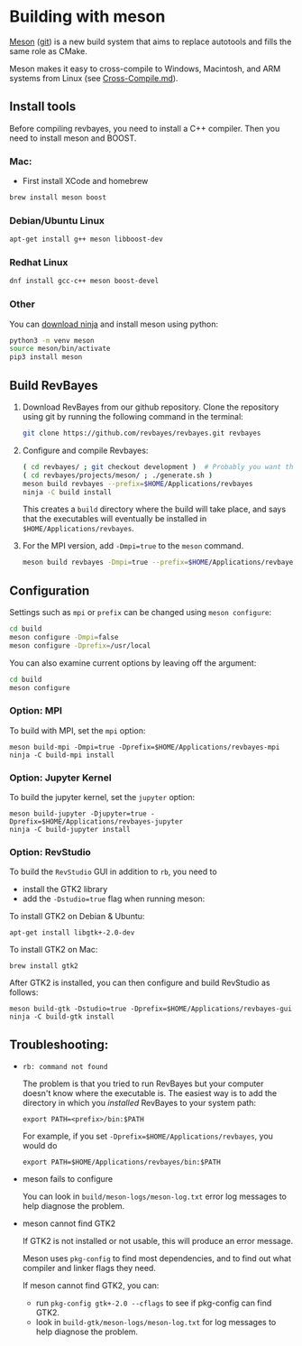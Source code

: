 # Building with meson

[Meson](https://mesonbuild.com/) ([git](https://github.com/mesonbuild/meson)) is a new build system that aims to replace autotools and fills the same role as CMake.

Meson makes it easy to cross-compile to Windows, Macintosh, and ARM systems from Linux (see [Cross-Compile.md](Cross-Compile.md)).

## Install tools

Before compiling revbayes, you need to install a C++ compiler.  Then you need to install meson and BOOST.

### Mac:
- First install XCode and homebrew
``` sh
brew install meson boost
```

### Debian/Ubuntu Linux
``` sh
apt-get install g++ meson libboost-dev
```

### Redhat Linux
``` sh
dnf install gcc-c++ meson boost-devel
```

### Other

You can [download ninja](https://github.com/ninja-build/ninja/releases) and install meson using python:
``` sh
python3 -m venv meson
source meson/bin/activate
pip3 install meson
```

## Build RevBayes

1. Download RevBayes from our github repository. Clone the repository using git by running the following command in the terminal:

    ``` sh
    git clone https://github.com/revbayes/revbayes.git revbayes
    ```

1. Configure and compile Revbayes:
   
    ``` sh
    ( cd revbayes/ ; git checkout development )  # Probably you want the development branch
    ( cd revbayes/projects/meson/ ; ./generate.sh )
    meson build revbayes --prefix=$HOME/Applications/revbayes
    ninja -C build install
    ```

    This creates a `build` directory where the build will take place, and says that the executables will eventually be installed in `$HOME/Applications/revbayes`.

1. For the MPI version, add `-Dmpi=true` to the `meson` command.

    ``` sh
    meson build revbayes -Dmpi=true --prefix=$HOME/Applications/revbayes
    ```

## Configuration

Settings such as `mpi` or `prefix` can be changed using `meson configure`:
``` sh
cd build
meson configure -Dmpi=false
meson configure -Dprefix=/usr/local
```
You can also examine current options by leaving off the argument:
``` sh
cd build
meson configure
```

### Option: MPI

To build with MPI, set the `mpi` option:
```
meson build-mpi -Dmpi=true -Dprefix=$HOME/Applications/revbayes-mpi
ninja -C build-mpi install
```

### Option: Jupyter Kernel

To build the jupyter kernel, set the `jupyter` option:
```
meson build-jupyter -Djupyter=true -Dprefix=$HOME/Applications/revbayes-jupyter
ninja -C build-jupyter install
```

### Option: RevStudio

To build the `RevStudio` GUI in addition to `rb`, you need to
* install the GTK2 library
* add the `-Dstudio=true` flag when running meson:

To install GTK2 on Debian & Ubuntu:
```
apt-get install libgtk+-2.0-dev
```

To install GTK2 on Mac:
```
brew install gtk2
```

After GTK2 is installed, you can then configure and build RevStudio as follows:
```
meson build-gtk -Dstudio=true -Dprefix=$HOME/Applications/revbayes-gui
ninja -C build-gtk install
```

## Troubleshooting:

* `rb: command not found`

    The problem is that you tried to run RevBayes but your computer doesn't know where the executable is. The easiest way is to add the directory in which you _installed_ RevBayes to your system path:

    ```
    export PATH=<prefix>/bin:$PATH  
    ```

    For example, if you set `-Dprefix=$HOME/Applications/revbayes`, you would do

    ```
    export PATH=$HOME/Applications/revbayes/bin:$PATH
    ```

* meson fails to configure

    You can look in `build/meson-logs/meson-log.txt` error log messages to help diagnose the problem.

* meson cannot find GTK2

    If GTK2 is not installed or not usable, this will produce an error message.

    Meson uses `pkg-config` to find most dependencies, and to find out what compiler and linker flags they need.

    If meson cannot find GTK2, you can:
    * run `pkg-config gtk+-2.0 --cflags` to see if pkg-config can find GTK2.
    * look in `build-gtk/meson-logs/meson-log.txt` for log messages to help diagnose the problem.

